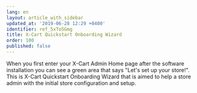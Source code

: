 ```yaml
---
lang: en
layout: article_with_sidebar
updated_at: '2019-06-28 12:29 +0400'
identifier: ref_5xTo5Gmg
title: X-Cart Quickstart Onboarding Wizard
order: 100
published: false
---
```

When you first enter your X-Cart Admin Home page after the software installation you can see a green area that says "Let's set up your store!". This is X-Cart Quickstart Onboarding Wizard that is aimed to help a store admin with the initial store configuration and setup.